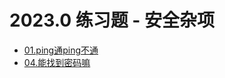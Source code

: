 # 2023.0 练习题 - 安全杂项

- [01.ping通ping不通](practice/2023.0/misc/01.md)
- [04.能找到密码嘛](practice/2023.0/misc/04.md)
